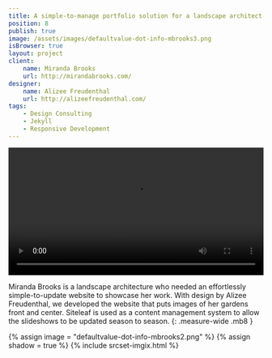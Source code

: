 ```yaml
---
title: A simple-to-manage portfolio solution for a landscape architect.
position: 8
publish: true
image: /assets/images/defaultvalue-dot-info-mbrooks3.png
isBrowser: true
layout: project
client:
    name: Miranda Brooks
    url: http://mirandabrooks.com/
designer:
    name: Alizee Freudenthal
    url: http://alizeefreudenthal.com/
tags:
    - Design Consulting
    - Jekyll
    - Responsive Development
---
```


<video autoplay="autoplay" loop="loop" width="100%" class="shadow">
  <source src="/assets/images/defaultvalue-dot-info-mbrooks1.mp4" type="video/mp4" />
</video>

Miranda Brooks is a landscape architecture who needed an effortlessly simple-to-update website to showcase her work. With design by Alizee Freudenthal, we developed the website that puts images of her gardens front and center. Siteleaf is used as a content management system to allow the slideshows to be updated season to season.
{: .measure-wide .mb8 }

{% assign image = "defaultvalue-dot-info-mbrooks2.png" %} {% assign shadow = true %} {% include srcset-imgix.html %}
